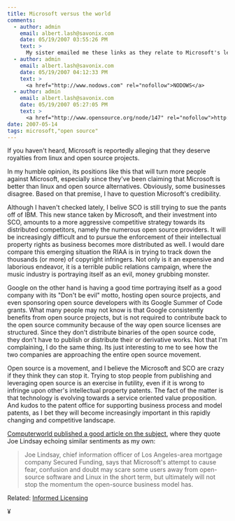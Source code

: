 ```yaml
---
title: Microsoft versus the world
comments:
  - author: admin
    email: albert.lash@savonix.com
    date: 05/19/2007 03:55:26 PM
    text: >
      My sister emailed me these links as they relate to Microsoft's legal threats to the open source community.<br/><br/><a href="http://www.npr.org/templates/story/story.php?storyId=10239441" rel="nofollow">http://www.npr.org/templates/story/story.php?storyId=10239441</a><br/><br/><a href="http://money.cnn.com/magazines/fortune/fortune_archive/2007/05/28/100033867/" rel="nofollow">http://money.cnn.com/magazines/fortune/fortune_archive/2007/05/28/100033867/</a><br/><br/>I gotta laugh. Forbed titled their article "Microsoft versus the free world", but I really believe "Microsoft versus the world" is more appropriate, hence the title of my blog entry about Microsoft's legal threats.
  - author: admin
    email: albert.lash@savonix.com
    date: 05/19/2007 04:12:33 PM
    text: >
      <a href="http://www.nodows.com" rel="nofollow">NODOWS</a>
  - author: admin
    email: albert.lash@savonix.com
    date: 05/19/2007 05:27:05 PM
    text: >
      <a href="http://www.opensource.org/node/147" rel="nofollow">http://www.opensource.org/node/147</a>
date: 2007-05-14
tags: microsoft,"open source"
---
```

If you haven't heard, Microsoft is reportedly alleging that they deserve royalties from linux and open source projects.

In my humble opinion, its positions like this that will turn more people against Microsoft, especially since they've been claiming that Microsoft is better than linux and open source alternatives. Obviously, some businesses disagree. Based on that premise, I have to question Microsoft's credibility.

Although I haven't checked lately, I belive SCO is still trying to sue the pants off of IBM. This new stance taken by Microsoft, and their investment into SCO, amounts to a more aggressive competitive strategy towards its distributed competitors, namely the numerous open source providers. It will be increasingly difficult and to pursue the enforcement of their intellectual property rights as business becomes more distributed as well. I would dare compare this emerging situation the RIAA is in trying to track down the thousands (or more) of copyright infringers. Not only is it an expensive and laborious endeavor, it is a terrible public relations campaign, where the music industry is portraying itself as an evil, money grubbing monster.

Google on the other hand is having a good time portraying itself as a good company with its "Don't be evil" motto, hosting open source projects, and even sponsoring open source developers with its Google Summer of Code grants. What many people may not know is that Google consistently benefits from open source projects, but is not required to contribute back to the open source community because of the way open source licenses are structured. Since they don't distribute binaries of the open source code, they don't have to publish or distribute their or derivative works. Not that I'm complaining, I do the same thing. Its just interesting to me to see how the two companies are approaching the entire open source movement.

Open source is a movement, and I believe the Microsoft and SCO are crazy if they think they can stop it. Trying to stop people from publishing and leveraging open source is an exercise in futility, even if it is wrong to infringe upon other's intellectual property patents. The fact of the matter is that technology is evolving towards a service oriented value proposition. And kudos to the patent office for supporting business process and model patents, as I bet they will become increasingly important in this rapidly changing and competitive landscape.

<a href="http://computerworld.co.nz/news.nsf/news/31C1CFB6E442C4EFCC2572DC00162F67" rel="nofollow">Computerworld published a good article on the subject</a>, where they quote Joe Lindsay echoing similar sentiments as my own:

<blockquote>Joe Lindsay, chief information officer of Los Angeles-area mortgage company Secured Funding, says that Microsoft's attempt to cause fear, confusion and doubt may scare some users away from open-source software and Linux in the short term, but ultimately will not stop the momentum the open-source business model has.</blockquote>

Related: <a href="http://www.informedlicensing.com/blog/">Informed Licensing</a>

¥

